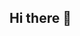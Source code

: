 ## Hi there 👋

<!--
**Brenda-star12/Brenda-star12** is a ✨ _special_ ✨ repository because its `README.md` (this file) appears on your GitHub profile. Meu nome é Brenda, tenho 15 anos gosto de ler, escrever histórias e escutar músicas, prefiro ficar em casa, não gosto tanto da escola, nâo tenho tantos amigos e amo gatos.

Here are some ideas to get you started:

- 🔭 I’m currently working on ...
- 🌱 I’m currently learning ...
- 👯 I’m looking to collaborate on ...
- 🤔 I’m looking for help with ...
- 💬 Ask me about ...
- 📫 How to reach me: ...
- 😄 Pronouns: ...
- ⚡ Fun fact: ...
-->
